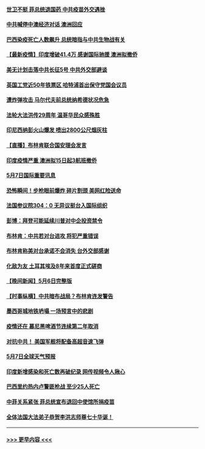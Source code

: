 #### [世卫不挺 菲总统退国药 中共疫苗外交遇挫](../pages/prog202/a103113071.md?t=05072351) 
#### [中共喊停中澳经济对话 澳洲回应](../pages/prog202/a103113069.md?t=05072351) 
#### [巴西染疫死亡人数飙升 总统暗指与中共生物战有关](../pages/prog202/a103112927.md?t=05072351) 
#### [【最新疫情】印度增破41.4万 感谢国际驰援 澳洲拟撤侨](../pages/prog202/a103113055.md?t=05072351) 
#### [美无计划击落中共长征5号 中共外交部避谈](../pages/prog202/a103113029.md?t=05072351) 
#### [英国工党近50年铁票区 哈特浦首出保守党国会议员](../pages/prog202/a103113010.md?t=05072351) 
#### [遭炸弹攻击 马尔代夫前总统纳希德状况危急](../pages/prog202/a103112953.md?t=05072351) 
#### [法轮大法洪传29周年 温哥华民众感殊胜](../pages/prog202/a103112958.md?t=05072351) 
#### [印尼西纳彭火山爆发 喷出2800公尺烟灰柱](../pages/prog202/a103112932.md?t=05072351) 
#### [【直播】布林肯联合国安理会发言](../pages/prog202/a103112915.md?t=05072351) 
#### [印度疫情严重 澳洲拟15日起3航班撤侨](../pages/prog202/a103112809.md?t=05072351) 
#### [5月7日国际重要讯息](../pages/prog202/a103112781.md?t=05072351) 
#### [恐怖瞬间！步枪眼前爆炸 碎片割颈 美网红险送命](../pages/prog202/a103112740.md?t=05072351) 
#### [法国参议院304：0 无异议挺台入国际组织](../pages/prog202/a103112688.md?t=05072351) 
#### [彭博：拜登可能延续川普对中企投资禁令](../pages/prog202/a103112701.md?t=05072351) 
#### [布林肯：中共若对台进攻 将犯严重错误](../pages/prog202/a103112653.md?t=05072351) 
#### [布林肯称美对台承诺不会消失 台外交部感谢](../pages/prog202/a103111829.md?t=05072351) 
#### [化敌为友 土耳其埃及8年来首度正式磋商](../pages/prog202/a103112612.md?t=05072351) 
#### [【晚间新闻】5月6日完整版](../pages/prog202/a103112555.md?t=05072351) 
#### [【时事纵横】中共暗布战局？布林肯连发警告](../pages/prog202/a103112517.md?t=05072351) 
#### [墨西哥城地铁坍塌 一场预言中的悲剧](../pages/prog202/a103111679.md?t=05072351) 
#### [疫情还在 慕尼黑啤酒节连续第二年取消](../pages/prog202/a103110762.md?t=05072351) 
#### [对抗中共！ 美国军舰将配备高超音速飞弹](../pages/prog202/a103112006.md?t=05072351) 
#### [5月7日全球天气预报](../pages/prog202/a103112454.md?t=05072351) 
#### [印度新增感染和死亡数再破纪录 网传视频令人揪心](../pages/prog202/a103112342.md?t=05072351) 
#### [巴西里约热内卢警匪枪战 至少25人死亡](../pages/prog202/a103112412.md?t=05072351) 
#### [中菲关系紧张 菲总统宣布退回中使馆所捐疫苗](../pages/prog202/a103112325.md?t=05072351) 
#### [全体法国大法弟子恭贺李洪志师尊七十华诞！](../pages/prog202/a103112374.md?t=05072351) 

----
#### [ >>> 更早内容 <<< ](../indexes/prog202-earlier.md)
